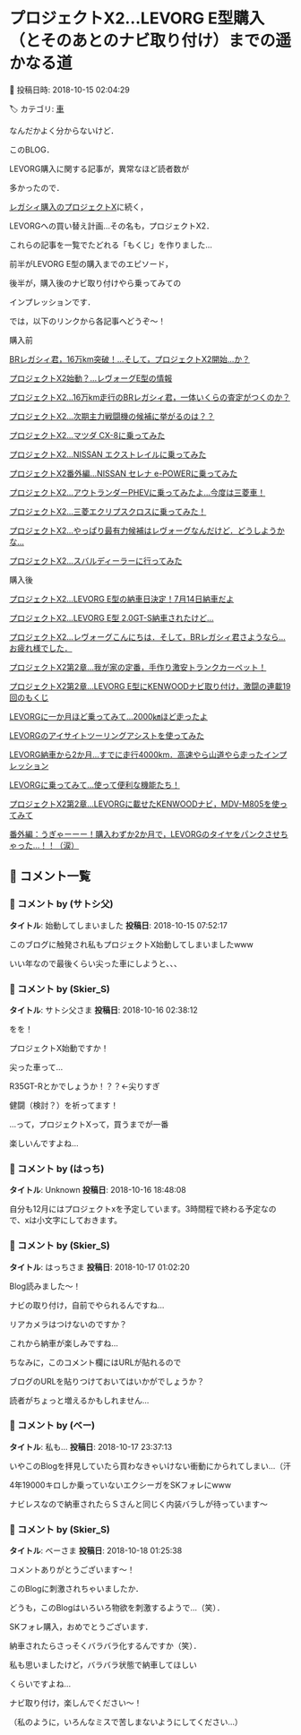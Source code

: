 # プロジェクトX2…LEVORG E型購入（とそのあとのナビ取り付け）までの遥かなる道

📅 投稿日時: 2018-10-15 02:04:29

🏷️ カテゴリ: [車](cba0e8330b3f2ded7c1addfacc75d4547.md)

なんだかよく分からないけど．


このBLOG．


LEVORG購入に関する記事が，異常なほど読者数が


多かったので．





[レガシィ購入のプロジェクトX](eb1b0e385b422753c3e3aad5a58c12234.md)に続く，


LEVORGへの買い替え計画…その名も，プロジェクトX2．


これらの記事を一覧でたどれる「もくじ」を作りました…





前半がLEVORG E型の購入までのエピソード，


後半が，購入後のナビ取り付けやら乗ってみての


インプレッションです．


では，以下のリンクから各記事へどうぞ～！





購入前


[BRレガシィ君，16万km突破！…そして，プロジェクトX2開始…か？](e9a0756864e16314de3b7cc7862aaf3a3.md)





[プロジェクトX2始動？…レヴォーグE型の情報](e7df6039e44d0c1cb370d48daf9f01dff.md)





[プロジェクトX2…16万km走行のBRレガシィ君，一体いくらの査定がつくのか？](e31c1fc09c45bdf5c1a3f0823f66f5e47.md)





[プロジェクトX2…次期主力戦闘機の候補に挙がるのは？？](e1743cfebd5f8719852c262ab8bb588e4.md)





[プロジェクトX2…マツダ CX-8に乗ってみた](eaa60a9fff97424eb22c036f4119b3253.md)





[プロジェクトX2…NISSAN エクストレイルに乗ってみた](efa41238931a9950183592e75fd30b978.md)





[プロジェクトX2番外編…NISSAN セレナ e-POWERに乗ってみた](e237bb1e56d4013c60a01d148e7ef6ffc.md)





[プロジェクトX2…アウトランダーPHEVに乗ってみたよ…今度は三菱車！](e00b7bdd3906de14f98910d5dc8b7d66a.md)





[プロジェクトX2…三菱エクリプスクロスに乗ってみた！](ea6ad37d23d22a6d840d2bea79d96461b.md)





[プロジェクトX2…やっぱり最有力候補はレヴォーグなんだけど．どうしようかな…](e022ec13e9785f63c932e83a46158ec3a.md)





[プロジェクトX2…スバルディーラーに行ってみた](eea6f4f8d1271dcfab296314604e46dab.md)








購入後





[プロジェクトX2…LEVORG E型の納車日決定！7月14日納車だよ](e93eace95b3a8edf1289e3d26b0c85895.md)





[プロジェクトX2…LEVORG E型 2.0GT-S納車されたけど…](e5058a80cde19261b4716c15323cfcabc.md)





[プロジェクトX2…レヴォーグこんにちは．そして，BRレガシィ君さようなら…お疲れ様でした．](eb9285b24247b89c2e9ba8f8a4505b37c.md)





[プロジェクトX2第2章…我が家の定番，手作り激安トランクカーペット！](e32db460b5c5b29b1057fdd0e1172d050.md)





[プロジェクトX2第2章…LEVORG E型にKENWOODナビ取り付け，激闘の連載19回のもくじ](edd57949b5ae86a0a208960256cb06e91.md)





[LEVORGに一か月ほど乗ってみて…2000㎞ほど走ったよ](e2b97c6f97cb06da901af9d6aa72378c8.md)





[LEVORGのアイサイトツーリングアシストを使ってみた](e40f71c9e04d18081d08143b98985def9.md)





[LEVORG納車から2か月…すでに走行4000km．高速やら山道やら走ったインプレッション](edb19f9f7e7dcee16edf835bdb90178a1.md)





[LEVORGに乗ってみて…使って便利な機能たち！](e5fbd680ccacf3ff30993d27d66a2e05a.md)





[プロジェクトX2第2章…LEVORGに載せたKENWOODナビ，MDV-M805を使ってみて](e6408f80355871986ce99126cab71786b.md)





[番外編：うぎゃーーー！購入わずか2か月で，LEVORGのタイヤをパンクさせちゃった…！！（涙）](e73a891fe8e9b77985f42fe6a849e125f.md)

## 💬 コメント一覧

### 💬 コメント by (サトシ父)
**タイトル**: 始動してしまいました
**投稿日**: 2018-10-15 07:52:17

このブログに触発され私もプロジェクトX始動してしまいましたwww

いい年なので最後くらい尖った車にしようと、、、

### 💬 コメント by (Skier_S)
**タイトル**: サトシ父さま
**投稿日**: 2018-10-16 02:38:12

をを！

プロジェクトX始動ですか！

尖った車って…

R35GT-Rとかでしょうか！？？←尖りすぎ

健闘（検討？）を祈ってます！



…って，プロジェクトXって，買うまでが一番

楽しいんですよね…

### 💬 コメント by (はっち)
**タイトル**: Unknown
**投稿日**: 2018-10-16 18:48:08

自分も12月にはプロジェクトxを予定しています。3時間程で終わる予定なので、xは小文字にしておきます。

### 💬 コメント by (Skier_S)
**タイトル**: はっちさま
**投稿日**: 2018-10-17 01:02:20

Blog読みました～！

ナビの取り付け，自前でやられるんですね…

リアカメラはつけないのですか？

これから納車が楽しみですね…



ちなみに，このコメント欄にはURLが貼れるので

ブログのURLを貼りつけておいてはいかがでしょうか？

読者がちょっと増えるかもしれません…

### 💬 コメント by (べー)
**タイトル**: 私も…
**投稿日**: 2018-10-17 23:37:13

いやこのBlogを拝見していたら買わなきゃいけない衝動にかられてしまい…（汗

4年19000キロしか乗っていないエクシーガをSKフォレにwww

ナビレスなので納車されたらＳさんと同じく内装バラしが待っています～

### 💬 コメント by (Skier_S)
**タイトル**: ベーさま
**投稿日**: 2018-10-18 01:25:38

コメントありがとうございます～！

このBlogに刺激されちゃいましたか．

どうも，このBlogはいろいろ物欲を刺激するようで…（笑）．



SKフォレ購入，おめでとうございます．

納車されたらさっそくバラバラ化するんですか（笑）．

私も思いましたけど，バラバラ状態で納車してほしい

くらいですよね…



ナビ取り付け，楽しんでください～！

（私のように，いろんなミスで苦しまないようにしてください…）

